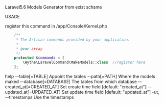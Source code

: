 Laravel5.6 Models Generator from exist schame

USAGE

register this command in /app/Console/Kernel.php
```php
    /**
     * The Artisan commands provided by your application.
     *
     * @var array
     */
    protected $commands = [
        \Wythe\LaravelCommand\MakeModels::class  //register here
    ];
```
help 
     --table[=TABLE]             Appoint the tables
      --path[=PATH]              Where the models maked
      --database[=DATABASE]      The tables from which database
      --created_at[=CREATED_AT]  Set create time field [default: "created_at"]
      --updated_at[=UPDATED_AT]  Set update time field [default: "updated_at"]
  -ut, --timestamps              Use the timestamps
